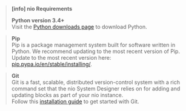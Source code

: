 > **[info] nio Requirements**
>
>
> **Python version 3.4+**<br />
>    Visit the [Python downloads page](https://www.python.org/downloads/) to download Python.

> **Pip**<br />
>    Pip is a package management system built for software written in Python. We recommend updating to the most recent version of Pip.<br />
>    Update to the most recent version here: [pip.pypa.io/en/stable/installing/](https://pip.pypa.io/en/stable/installing/).

> **Git**<br />
>    Git is a fast, scalable, distributed version-control system with a rich command set that the nio System Designer relies on for adding and updating blocks as part of your nio instance.<br />
>    Follow this [installation guide](https://git-scm.com/book/en/v2/Getting-Started-Installing-Git) to get started with Git.
>
